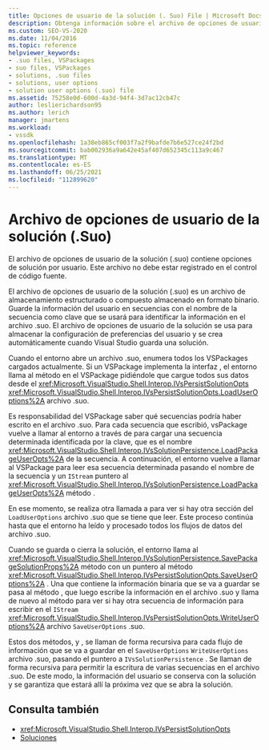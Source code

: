 ```yaml
---
title: Opciones de usuario de la solución (. Suo) File | Microsoft Docs
description: Obtenga información sobre el archivo de opciones de usuario de la solución (.suo), que contiene opciones de solución por usuario en un archivo de almacenamiento estructurado almacenado en formato binario.
ms.custom: SEO-VS-2020
ms.date: 11/04/2016
ms.topic: reference
helpviewer_keywords:
- .suo files, VSPackages
- suo files, VSPackages
- solutions, .suo files
- solutions, user options
- solution user options (.suo) file
ms.assetid: 75258e0d-600d-4a3d-94f4-3d7ac12cb47c
author: leslierichardson95
ms.author: lerich
manager: jmartens
ms.workload:
- vssdk
ms.openlocfilehash: 1a38eb865cf003f7a2f9bafde7b6e527ce24f2bd
ms.sourcegitcommit: bab002936a9a642e45af407d652345c113a9c467
ms.translationtype: MT
ms.contentlocale: es-ES
ms.lasthandoff: 06/25/2021
ms.locfileid: "112899620"
---
```

# <a name="solution-user-options-suo-file"></a>Archivo de opciones de usuario de la solución (.Suo)
El archivo de opciones de usuario de la solución (.suo) contiene opciones de solución por usuario. Este archivo no debe estar registrado en el control de código fuente.

 El archivo de opciones de usuario de la solución (.suo) es un archivo de almacenamiento estructurado o compuesto almacenado en formato binario. Guarde la información del usuario en secuencias con el nombre de la secuencia como clave que se usará para identificar la información en el archivo .suo. El archivo de opciones de usuario de la solución se usa para almacenar la configuración de preferencias del usuario y se crea automáticamente cuando Visual Studio guarda una solución.

 Cuando el entorno abre un archivo .suo, enumera todos los VSPackages cargados actualmente. Si un VSPackage implementa la interfaz , el entorno llama al método en el VSPackage pidiéndole que cargue todos sus datos desde el <xref:Microsoft.VisualStudio.Shell.Interop.IVsPersistSolutionOpts> <xref:Microsoft.VisualStudio.Shell.Interop.IVsPersistSolutionOpts.LoadUserOptions%2A> archivo .suo.

 Es responsabilidad del VSPackage saber qué secuencias podría haber escrito en el archivo .suo. Para cada secuencia que escribió, vsPackage vuelve a llamar al entorno a través de para cargar una secuencia determinada identificada por la clave, que es el nombre <xref:Microsoft.VisualStudio.Shell.Interop.IVsSolutionPersistence.LoadPackageUserOpts%2A> de la secuencia. A continuación, el entorno vuelve a llamar al VSPackage para leer esa secuencia determinada pasando el nombre de la secuencia y un `IStream` puntero al <xref:Microsoft.VisualStudio.Shell.Interop.IVsSolutionPersistence.LoadPackageUserOpts%2A> método .

 En ese momento, se realiza otra llamada a para ver si hay otra sección del `LoadUserOptions` archivo .suo que se tiene que leer. Este proceso continúa hasta que el entorno ha leído y procesado todos los flujos de datos del archivo .suo.

 Cuando se guarda o cierra la solución, el entorno llama al <xref:Microsoft.VisualStudio.Shell.Interop.IVsSolutionPersistence.SavePackageSolutionProps%2A> método con un puntero al método <xref:Microsoft.VisualStudio.Shell.Interop.IVsPersistSolutionOpts.SaveUserOptions%2A> . Una que contiene la información binaria que se va a guardar se pasa al método , que luego escribe la información en el archivo .suo y llama de nuevo al método para ver si hay otra secuencia de información para escribir en el `IStream` <xref:Microsoft.VisualStudio.Shell.Interop.IVsPersistSolutionOpts.WriteUserOptions%2A> archivo `SaveUserOptions` .suo.

 Estos dos métodos, y , se llaman de forma recursiva para cada flujo de información que se va a guardar en el `SaveUserOptions` `WriteUserOptions` archivo .suo, pasando el puntero a `IVsSolutionPersistence` . Se llaman de forma recursiva para permitir la escritura de varias secuencias en el archivo .suo. De este modo, la información del usuario se conserva con la solución y se garantiza que estará allí la próxima vez que se abra la solución.

## <a name="see-also"></a>Consulta también
- <xref:Microsoft.VisualStudio.Shell.Interop.IVsPersistSolutionOpts>
- [Soluciones](../../extensibility/internals/solutions-overview.md)
